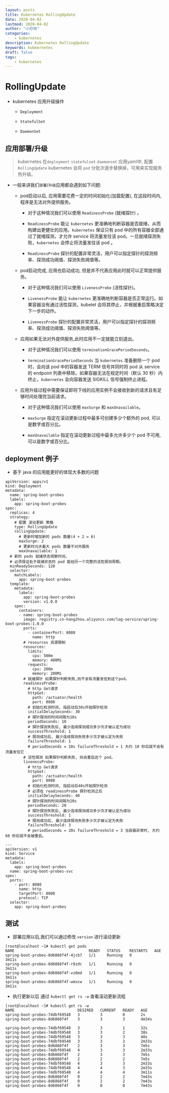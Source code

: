 ```yaml
---
layout: posts
title: Kubernetes RollingUpdate
date: 2020-04-02
lastmod: 2020-04-02
author: "小炒肉"
categories:
    - kubernetes
description: Kubernetes RollingUpdate 
keywords: kubeernetes
draft: false
tags:
    - kubernetes
---
```



# RollingUpdate

  * kubernetes 应用升级操作

    * `Deployment`

    * `StatefulSet`

    * `DaemonSet`


## 应用部署/升级

> kubernetes 在`deployment` `statefulset` `daemonset` 应用yaml中, 配置 `RollingUpdate`  kubernetes 会将 `pod` 分批次逐步替换掉，可用来实现服务热升级。


* 一般来讲我们`部署`/`升级`应用都会遇到如下问题:

  * pod启动以后, 应用需要花费一定的时间初始化(加载配置), 在这段时间内,程序是无法对外提供服务。

    * 对于这种情况我们可以使用 `ReadinessProbe` (就绪探针) 。

    * `ReadinessProbe` 能让 `kubernetes` 更准确地判断容器是否就绪，从而构建出更健壮的应用。`kubernetes` 保证只有 pod 中的所有容器全部通过了就绪探测，才允许 service 将流量发往该 pod。一旦就绪探测失败，`kubernetes` 会停止将流量发往该 pod 。

    * `ReadinessProbe` 探针的配置非常灵活，用户可以指定探针的探测频率、探测成功阈值、探测失败阈值等。

  * pod启动完成, 应用也启动成功, 但是并不代表应用此时就可以正常提供服务。

    * 对于这种情况我们可以使用 `LivenessProbe` (活性探针)。

    * `LivenessProbe` 能让 `kubernetes` 更准确地判断容器是否正常运行。如果容器没有通过活性探测，kubelet 会将其停止，并根据重启策略决定下一步的动作。 

    * `LivenessProbe` 探针的配置非常灵活，用户可以指定探针的探测频率、探测成功阈值、探测失败阈值等。

  * 应用如果无法对外提供服务,此时应用不一定就能立刻退出。
   
    * 对于这种情况我们可以使用 `terminationGracePeriodSeconds`。

    * `terminationGracePeriodSeconds` 当 `kubernetes` 准备删除一个 pod 时，会向该 pod 中的容器发送 TERM 信号并同时将 pod 从 service 的 endpoint 列表中移除。如果容器无法在规定时间（默认 30 秒）内终止，`kubernetes` 会向容器发送 SIGKILL 信号强制终止进程。 

  * 应用升级过程中需要保证即将下线的应用实例不会接收到新的请求且有足够时间处理完当前请求。 

    * 对于这种情况我们可以使用 `maxSurge` 和 `maxUnavailable`。

    * `maxSurge`  指定在滚动更新过程中最多可创建多少个额外的 pod, 可以是数字或百分比。

    * `maxUnavailable` 指定在滚动更新过程中最多允许多少个 pod 不可用, 可以是数字或百分比。 



## deployment 例子

  * 基于 java 的应用能更好的体现大多数的问题

```
apiVersion: apps/v1
kind: Deployment 
metadata: 
  name: spring-boot-probes
  labels:
    app: spring-boot-probes
spec:
  replicas: 4
  strategy:
    # 配置 滚动更新 策略
    type: RollingUpdate
    rollingUpdate:
      # 更新时增加新的 pods 数量(4 + 2 = 6)
      maxSurge: 2
      # 更新时允许最大 pods 数量不对外服务
      maxUnavailable: 1
  # 新的 pods 就绪状态观察时间。
  # 必须保证处于就绪状态的 pod 能经历一个完整的活性探测周期。
  minReadySeconds: 120
  selector:
    matchLabels:
      app: spring-boot-probes
  template:
    metadata:
      labels:
        app: spring-boot-probes
        version: v1.0.0
    spec:
      containers:
      - name: spring-boot-probes
        image: registry.cn-hangzhou.aliyuncs.com/log-service/spring-boot-probes:1.0.0
        ports:
          - containerPort: 8080
            name: http
        # resources 资源限制
        resources:
          limits:
            cpu: 500m
            memory: 400Mi
          requests:
            cpu: 200m
            memory: 200Mi
        # 就绪探针 如果探针判断失败,则不会有流量发往到这个pod。 
        readinessProbe:
          # http Get请求
          httpGet:
            path: /actuator/health
            port: 8080
          # 初始化检测时间, 指启动后30s开始探针检测
          initialDelaySeconds: 30
          # 探针探测的时间间隔为10s
          periodSeconds: 10
          # 探针探测失败后, 最少连续探测成功多少次才被认定为成功 
          successThreshold: 1
          # 探测成功后, 最少连续探测失败多少次才被认定为失败
          failureThreshold: 1
          # periodSeconds = 10s failureThreshold = 1 大约 10 秒后就不会有流量发往它
        # 活性探测 如果探针判断失败, 则会重启这个 pod。
        livenessProbe:
          # http Get请求
          httpGet:
            path: /actuator/health
            port: 8080
          # 初始化检测时间, 指启动后40s开始探针检测
          # 必须在 readinessProbe 探针检测之后
          initialDelaySeconds: 40
          # 探针探测的时间间隔为20s
          periodSeconds: 20
          # 探针探测失败后, 最少连续探测成功多少次才被认定为成功
          successThreshold: 1
          # 探测成功后, 最少连续探测失败多少次才被认定为失败
          failureThreshold: 3
          # periodSeconds = 20s failureThreshold = 3 当容器异常时, 大约 60 秒后就不会被重启。

---
apiVersion: v1 
kind: Service
metadata: 
  labels:
    app: spring-boot-probes
  name: spring-boot-probes-svc 
spec: 
  ports: 
    - port: 8080
      name: http
      targetPort: 8080
      protocol: TCP 
  selector: 
    app: spring-boot-probes
```

## 测试

* 部署应用以后,我们可以通过修改 `version` 进行滚动更新


```
[root@localhost ~]# kubectl get pods
NAME                                 READY   STATUS    RESTARTS   AGE
spring-boot-probes-8d6868f4f-4jcb7   1/1     Running   0          3m11s
spring-boot-probes-8d6868f4f-r8zdc   1/1     Running   0          3m11s
spring-boot-probes-8d6868f4f-vz6md   1/1     Running   0          3m11s
spring-boot-probes-8d6868f4f-wmxcw   1/1     Running   0          3m11s
```


* 执行更新以后 通过 `kubectl get rs -w` 查看滚动更新流程

```
[root@localhost ~]# kubectl get rs -w
NAME                            DESIRED   CURRENT   READY   AGE
spring-boot-probes-74dbf69548   3         3         0       2s
spring-boot-probes-8d6868f4f    3         3         3       4m34s

spring-boot-probes-74dbf69548   3         3         1       32s
spring-boot-probes-74dbf69548   3         3         2       38s
spring-boot-probes-74dbf69548   3         3         3       40s
spring-boot-probes-74dbf69548   3         3         3       2m33s
spring-boot-probes-8d6868f4f    2         3         3       7m5s
spring-boot-probes-74dbf69548   4         3         3       2m33s
spring-boot-probes-8d6868f4f    2         3         3       7m5s
spring-boot-probes-8d6868f4f    2         2         2       7m5s
spring-boot-probes-74dbf69548   4         3         3       2m33s
spring-boot-probes-74dbf69548   4         4         3       2m33s
spring-boot-probes-74dbf69548   4         4         4       3m11s
spring-boot-probes-8d6868f4f    0         2         2       7m43s
spring-boot-probes-8d6868f4f    0         2         2       7m43s
spring-boot-probes-8d6868f4f    0         0         0       7m43s
```


